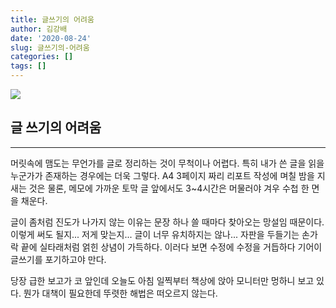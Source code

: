 ```yaml
---
title: 글쓰기의 어려움
author: 김강배
date: '2020-08-24'
slug: 글쓰기의-어려움
categories: []
tags: []
---
```


![](https://get.pxhere.com/photo/writing-work-hand-white-pen-letter-business-writer-paper-page-education-brand-font-art-study-sketch-drawing-design-text-handwriting-message-inspiration-calligraphy-document-author-journalist-1085357.jpg)

## 글 쓰기의 어려움
---

머릿속에 맴도는 무언가를 글로 정리하는 것이 무척이나 어렵다. 특히 내가 쓴 글을 읽을 누군가가 존재하는 경우에는 더욱 그렇다. A4 3페이지 짜리 리포트 작성에 며칠 밤을 지새는 것은 물론, 메모에 가까운 토막 글 앞에서도 3~4시간은 머물러야 겨우 수첩 한 면을 채운다.

글이 좀처럼 진도가 나가지 않는 이유는 문장 하나 쓸 때마다 찾아오는 망설임 때문이다. 이렇게 써도 될지... 저게 맞는지... 글이 너무 유치하지는 않나... 자판을 두들기는 손가락 끝에 실타래처럼 얽힌 상념이 가득하다. 이러다 보면 수정에 수정을 거듭하다 기어이 글쓰기를 포기하고야 만다. 

당장 급한 보고가 코 앞인데 오늘도 아침 일찍부터 책상에 앉아 모니터만 멍하니 보고 있다. 뭔가 대책이 필요한데 뚜렷한 해법은 떠오르지 않는다.